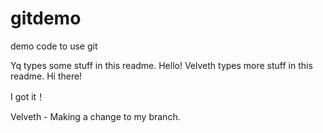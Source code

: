 # gitdemo
demo code to use git

Yq types some stuff in this readme. Hello!
Velveth types more stuff in this readme. Hi there! 

I got it！

Velveth - Making a change to my branch. 